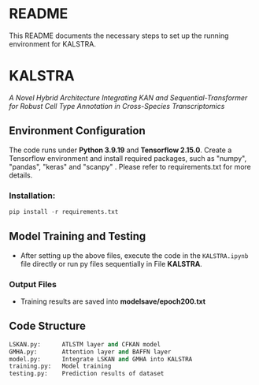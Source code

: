 # README #

This README documents the necessary steps to set up the running environment for KALSTRA.

# KALSTRA
*A Novel Hybrid Architecture Integrating KAN and Sequential-Transformer for Robust Cell Type Annotation in Cross-Species Transcriptomics*

## Environment Configuration
The code runs under **Python 3.9.19** and **Tensorflow 2.15.0**. Create a Tensorflow environment and install required packages, such as "numpy", "pandas", "keras" and "scanpy" .
Please refer to requirements.txt for more details.

### Installation:
```python
pip install -r requirements.txt
```
## Model Training and Testing
* After setting up the above files, execute the code in the `KALSTRA.ipynb` file directly or run py files sequentially in File **KALSTRA**.

### Output Files
* Training results are saved into **modelsave/epoch200.txt**

## Code Structure

```python
LSKAN.py:      ATLSTM layer and CFKAN model
GMHA.py:       Attention layer and BAFFN layer
model.py:      Integrate LSKAN and GMHA into KALSTRA
training.py:   Model training
testing.py:    Prediction results of dataset
```


